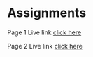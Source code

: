 # Assignments
Page 1
Live link
[click here]()

Page 2
Live link
[click here](https://gentle-bombolone-d010f8.netlify.app)
